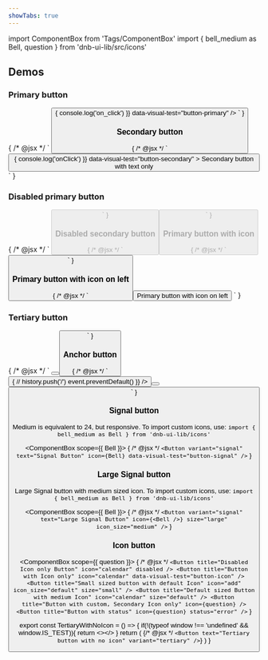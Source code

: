 ```yaml
---
showTabs: true
---
```


import ComponentBox from 'Tags/ComponentBox'
import { bell_medium as Bell, question } from 'dnb-ui-lib/src/icons'

## Demos

### Primary button

<ComponentBox>
	{
	/* @jsx */ `
<Button
  text="Primary button with text only"
  on_click={() => {
    console.log('on_click')
  }}
  data-visual-test="button-primary"
/>
		`
	}
</ComponentBox>

### Secondary button

<ComponentBox>
	{
	/* @jsx */ `
<Button
  variant="secondary"
  onClick={() => {
    console.log('onClick')
  }}
  data-visual-test="button-secondary"
>
  Secondary button with text only
</Button>
	`
	}
</ComponentBox>

### Disabled primary button

<ComponentBox>
	{
	/* @jsx */ `
<Button
  text="Disabled primary button"
  disabled
/>
	`
	}
</ComponentBox>

### Disabled secondary button

<ComponentBox>
	{
	/* @jsx */ `
<Button
  text="Disabled secondary button"
  variant="secondary"
  disabled
/>
	`
	}
</ComponentBox>

### Primary button with icon

<ComponentBox>
	{
	/* @jsx */ `
<Button
  text="Primary button with icon"
  icon="chevron_right"
/>
	`
	}
</ComponentBox>

### Primary button with icon on left

<ComponentBox>
	{
	/* @jsx */ `
<Button
  icon_position="left"
  icon="chevron_left"
>
  Primary button with icon on left
</Button>
	`
	}
</ComponentBox>

### Tertiary button

<ComponentBox>
	{
	/* @jsx */ `
<Button
  variant="tertiary"
  text="Tertiary button with icon on left"
  icon_position="left"
  icon="chevron_left"
  data-visual-test="button-tertiary"
/>
<Button
  variant="tertiary"
  text="With medium icon"
  icon="chevron_right"
  icon_size="medium"
/>
	`
	}
</ComponentBox>

### Anchor button

<ComponentBox data-visual-test="button-anchor">
	{
	/* @jsx */ `
<Button
  text="Primary with href"
  href="/"
  icon_position="right"
  icon="chevron_right"
  on_click={({ event }) => {
    // history.push('/')
    event.preventDefault()
  }}
/>
<Button
  variant="secondary"
  text="Secondary with href"
  href="?no-cache=1"
  icon_position="left"
  icon="chevron_left"
/>
<Button
  href="?no-cache=1"
  title="This is a link"
  icon="chevron_right"
  size="default"
/>
	`
	}
</ComponentBox>

### Signal button

Medium is equivalent to 24, but responsive. To import custom icons, use: `import { bell_medium as Bell } from 'dnb-ui-lib/icons'`

<!-- prettier-ignore -->
<ComponentBox scope={{ Bell }}>
	{
	/* @jsx */ `
<Button
  variant="signal"
  text="Signal Button"
  icon={Bell}
  data-visual-test="button-signal"
/>
	`
	}
</ComponentBox>

### Large Signal button

Large Signal button with medium sized icon. To import custom icons, use: `import { bell_medium as Bell } from 'dnb-ui-lib/icons'`

<!-- prettier-ignore -->
<ComponentBox scope={{ Bell }}>
	{
	/* @jsx */ `
<Button
  variant="signal"
  text="Large Signal Button"
  icon={<Bell />}
  size="large"
  icon_size="medium"
/>
	`
	}
</ComponentBox>

### Icon button

<!-- prettier-ignore -->
<ComponentBox scope={{ question }}>
	{
    /* @jsx */ `
<Button
  title="Disabled Icon only Button"
  icon="calendar"
  disabled
/>
<Button title="Button with Icon only" icon="calendar" data-visual-test="button-icon" />
<Button
  title="Small sized button with default Icon"
  icon="add"
  icon_size="default"
  size="small"
/>
<Button
  title="Default sized Button with medium Icon"
  icon="calendar"
  size="default"
/>
<Button
  title="Button with custom, Secondary Icon only"
  icon={question}
/>
<Button
  title="Button with status"
  icon={question}
  status="error"
/>
	`
	}
</ComponentBox>

<!-- prettier-ignore-start -->

export const TertiaryWithNoIcon = () => {
  if(!(typeof window !== 'undefined' && window.IS_TEST)){
    return <></>
  }
  return (
    <ComponentBox
      title="Tertiary button with no icon"
      data-visual-test="button-tertiary-no-icon"
    >
    {/* @jsx */ `
<Button text="Tertiary button with no icon" variant="tertiary" />
    `}
    </ComponentBox>
  )
}

<TertiaryWithNoIcon />

<!-- prettier-ignore-end -->

